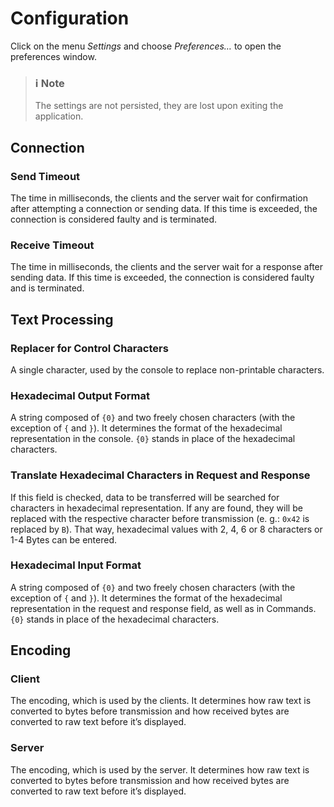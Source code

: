 # Configuration

Click on the menu *Settings* and choose *Preferences…* to open the preferences window.

>### :information_source: Note
>
>The settings are not persisted, they are lost upon exiting the application.

## Connection

### Send Timeout

The time in milliseconds, the clients and the server wait for confirmation after attempting a connection or sending data. If this time is exceeded, the connection is considered faulty and is terminated.

### Receive Timeout

The time in milliseconds, the clients and the server wait for a response after sending data. If this time is exceeded, the connection is considered faulty and is terminated.

## Text Processing

### Replacer for Control Characters

A single character, used by the console to replace non-printable characters.

### Hexadecimal Output Format

A string composed of `{0}` and two freely chosen characters (with the exception of `{` and `}`). It determines the format of the hexadecimal representation in the console. `{0}` stands in place of the hexadecimal characters.

### Translate Hexadecimal Characters in Request and Response

If this field is checked, data to be transferred will be searched for characters in hexadecimal representation. If any are found, they will be replaced with the respective character before  transmission (e. g.: `0x42` is replaced by `B`). That way, hexadecimal values with 2, 4, 6 or 8 characters or 1-4 Bytes can be entered.

### Hexadecimal Input Format

A string composed of `{0}` and two freely chosen characters (with the exception of `{` and `}`). It determines the format of the hexadecimal representation in the request and response field, as well as in Commands. `{0}` stands in place of the hexadecimal characters.

## Encoding

### Client

The encoding, which is used by the clients. It determines how raw text is converted to bytes before transmission and how received bytes are converted to raw text before it’s displayed.

### Server

The encoding, which is used by the server. It determines how raw text is converted to bytes before transmission and how received bytes are converted to raw text before it’s displayed.
